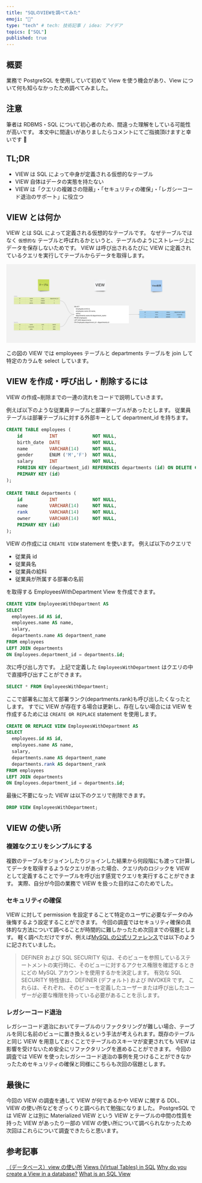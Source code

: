 ```yaml
---
title: "SQLのVIEWを調べてみた"
emoji: "🐷"
type: "tech" # tech: 技術記事 / idea: アイデア
topics: ["SQL"]
published: true
---
```


## 概要

業務で PostgreSQL を使用していて初めて View を使う機会があり、View について何も知らなかったため調べてみました。

## 注意

筆者は RDBMS・SQL について初心者のため、間違った理解をしている可能性が高いです。
本文中に間違いがありましたらコメントにてご指摘頂けますと幸いです 🙏

## TL;DR

- VIEW は SQL によって中身が定義される仮想的なテーブル
- VIEW 自体はデータの実態を持たない
- VIEW は「クエリの複雑さの隠蔽」・「セキュリティの確保」・「レガシーコード退治のサポート」に役立つ

## VIEW とは何か

VIEW とは SQL によって定義される仮想的なテーブルです。
なぜテーブルではなく `仮想的な` テーブルと呼ばれるかというと、テーブルのようにストレージ上にデータを保存しないためです。
VIEW は呼び出されるたびに VIEW に定義されているクエリを実行してテーブルからデータを取得します。

![view-flow](/images/view-flow.jpg "view-flow")

この図の VIEW では employees テーブルと departments テーブルを join して特定のカラムを select しています。

## VIEW を作成・呼び出し・削除するには

VIEW の作成~削除までの一連の流れをコードで説明していきます。

例えば以下のような従業員テーブルと部署テーブルがあったとします。
従業員テーブルは部署テーブルに対する外部キーとして department_id を持ちます。

```sql
CREATE TABLE employees (
    id          INT             NOT NULL,
    birth_date  DATE            NOT NULL,
    name        VARCHAR(14)     NOT NULL,
    gender      ENUM ('M','F')  NOT NULL,
    salary      INT             NOT NULL,
    FOREIGN KEY (department_id) REFERENCES departments (id) ON DELETE CASCADE,
    PRIMARY KEY (id)
);

CREATE TABLE departments (
    id          INT             NOT NULL,
    name        VARCHAR(14)     NOT NULL,
    rank        VARCHAR(14)     NOT NULL,
    owner       VARCHAR(14)     NOT NULL,
    PRIMARY KEY (id)
);
```

VIEW の作成には `CREATE VIEW` statement を使います。
例えば以下のクエリで

- 従業員 id
- 従業員名
- 従業員の給料
- 従業員が所属する部署の名前

を取得する EmployeesWithDepartment View を作成できます。

```sql
CREATE VIEW EmployeesWithDepartment AS
SELECT
  employees.id AS id,
  employees.name AS name,
  salary,
  departments.name AS department_name
FROM employees
LEFT JOIN departments
ON Employees.department_id = departments.id;
```

次に呼び出し方です。
上記で定義した `EmployeesWithDepartment` はクエリの中で直接呼び出すことができます。

```sql
SELECT * FROM EmployeesWithDepartment;
```

ここで部署名に加えて部署ランク(departments.rank)も呼び出したくなったとします。
すでに VIEW が存在する場合は更新し、存在しない場合には VIEW を作成するためには `CREATE OR REPLACE` statement を使用します。

```sql
CREATE OR REPLACE VIEW EmployeesWithDepartment AS
SELECT
  employees.id AS id,
  employees.name AS name,
  salary,
  departments.name AS department_name
  departments.rank AS department_rank
FROM employees
LEFT JOIN departments
ON Employees.department_id = departments.id;
```

最後に不要になった VIEW は以下のクエリで削除できます。

```sql
DROP VIEW EmployeesWithDepartment;
```

## VIEW の使い所

### 複雑なクエリをシンプルにする

複数のテーブルをジョインしたりジョインした結果から何段階にも渡って計算してデータを取得するようなクエリがあった場合、クエリ内のロジックを VIEW として定義することでテーブルを呼び出す感覚でクエリを実行することができます。
実際、自分が今回の業務で VIEW を扱った目的はこのためでした。

### セキュリティの確保

VIEW に対して permission を設定することて特定のユーザに必要なデータのみ後悔するよう設定することができます。
今回の調査ではセキュリティ確保の具体的な方法について調べることが時間的に難しかったため次回までの宿題とします。
軽く調べただけですが、例えば[MySQL の公式リファレンス](https://dev.mysql.com/doc/refman/8.0/ja/create-view.html)では以下のように記されていました。

> DEFINER および SQL SECURITY 句は、そのビューを参照しているステートメントの実行時に、そのビューに対するアクセス権限を確認するときにどの MySQL アカウントを使用するかを決定します。 有効な SQL SECURITY 特性値は、DEFINER (デフォルト) および INVOKER です。 これらは、それぞれ、そのビューを定義したユーザーまたは呼び出したユーザーが必要な権限を持っている必要があることを示します。

### レガシーコード退治

レガシーコード退治においてテーブルのリファクタリングが難しい場合、テーブルを同じ名前のビューに置き換えるという手法が考えられます。既存のテーブルと同じ VIEW を用意しておくことでテーブルのスキーマが変更されても VIEW は影響を受けないため安全にリファクタリングを進めることができます。
今回の調査では VIEW を使ったレガシーコード退治の事例を見つけることができなかったためセキュリティの確保と同様にこちらも次回の宿題とします。

## 最後に

今回の VIEW の調査を通して VIEW が何であるかや VIEW に関する DDL、VIEW の使い所などをざっくりと調べられて勉強になりました。
PostgreSQL では VIEW とは別に Materialized VIEW という VIEW とテーブルの中間の性質を持った VIEW があったり一部の VIEW の使い所について調べられなかったため次回はこれらについて調査できたらと思います。

## 参考記事

[（データベース）view の使い所](https://zenn.dev/praha/articles/480ab855916962)
[Views (Virtual Tables) in SQL](https://www.datacamp.com/tutorial/views-in-sql)
[Why do you create a View in a database?](https://stackoverflow.com/questions/1278521/why-do-you-create-a-view-in-a-database)
[What is an SQL View](https://learnsql.com/blog/sql-view/)
